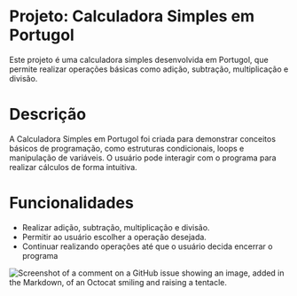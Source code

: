 # Projeto: Calculadora Simples em Portugol
Este projeto é uma calculadora simples desenvolvida em Portugol, que permite realizar operações básicas como adição, subtração, multiplicação e divisão.

# Descrição
A Calculadora Simples em Portugol foi criada para demonstrar conceitos básicos de programação, como estruturas condicionais, loops e manipulação de variáveis. O usuário pode interagir com o programa para realizar cálculos de forma intuitiva.

# Funcionalidades
- Realizar adição, subtração, multiplicação e divisão.
- Permitir ao usuário escolher a operação desejada.
- Continuar realizando operações até que o usuário decida encerrar o programa

![Screenshot of a comment on a GitHub issue showing an image, added in the Markdown, of an Octocat smiling and raising a tentacle.](https://myoctocat.com/assets/images/base-octocat.svg)